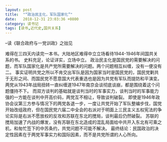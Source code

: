 ```yaml
---
layout: post
title:  "“政治民主化，军队国家化”"
date:   2018-12-31 23:03:36 +0800
category: 读书记
tags: [读书,近代史,国共关系]
---
```

–读《联合政府与一党训政》之拙见

难得在三四天内读完一本书。大陆地区难得中立立场看待1944-1946年间国共关系的书。
史料充足，论证详实，立场中立。
政治民主化是国民党的需要解决的问题，而军队国家化是共产党所需要解决的问题。两个问题相互纠缠，没有一便没有二。
事实证明共党之所以不肯交出军队是因为国家当时是国民党的，国民党剿共于无形之间、而国民党不愿意国大代表重选也是因为共党有军队而提防和平演变。
两党从1943年战局扭转一直纠缠道1947年南京会谈彻底谈崩，都是围绕着这个问题僵持不下。
而双方谈判的基础就是谈判当时的军事实力，谈判当时的军事能力强的一方能在谈判中开高价码，两党互不相让，导致谈判破裂。
即使是1946年政协会议第三方参与情况下的两党各退一步，一度让共党开始了军队整编步伐，国党开始改组政府，但在国民党六届二中全会的右派对于明面上三民主义五权宪法的争论实际是右派不愿放权的反攻和苏联在东北的搅局，谈判最后仍然破裂。
苏联的搅局加速了内战的爆发，没有苏联在东北造成的混乱局面给中共开入东北有可乘之机，和匆忙签下的中苏条约，共党问题不可能不解决。
最终结论：民国政治的决定性因素在于两党军事实力和国际因素，而不是共党所谓的人心所向。
